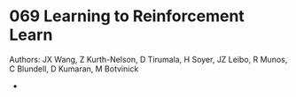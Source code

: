 # 069 Learning to Reinforcement Learn

Authors: JX Wang, Z Kurth-Nelson, D Tirumala, H Soyer, JZ Leibo, R Munos, C Blundell, D Kumaran, M Botvinick

- 